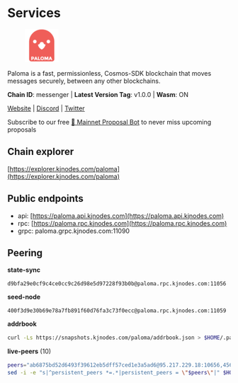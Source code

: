 # Services

<figure><img src="https://raw.githubusercontent.com/kj89/cosmos-images/main/logos/paloma.png" alt=""><figcaption></figcaption></figure>

Paloma is a fast, permissionless, Cosmos-SDK blockchain that  moves messages securely, between any other blockchains.

**Chain ID**: messenger | **Latest Version Tag**: v1.0.0 | **Wasm**: ON

[Website](https://www.palomachain.com) | [Discord](https://discord.gg/tKVFpfdSw4) | [Twitter](https://twitter.com/paloma_chain)



Subscribe to our free [🤖 Mainnet Proposal Bot](https://t.me/kjnodes_proposal_bot) to never miss upcoming proposals


## Chain explorer
[https://explorer.kjnodes.com/paloma](https://explorer.kjnodes.com/paloma)

## Public endpoints

* api: [https://paloma.api.kjnodes.com](https://paloma.api.kjnodes.com)
* rpc: [https://paloma.rpc.kjnodes.com](https://paloma.rpc.kjnodes.com)
* grpc: paloma.grpc.kjnodes.com:11090

## Peering

**state-sync**

```text
d9bfa29e0cf9c4ce0cc9c26d98e5d97228f93b0b@paloma.rpc.kjnodes.com:11056
```

**seed-node**

```text
400f3d9e30b69e78a7fb891f60d76fa3c73f0ecc@paloma.rpc.kjnodes.com:11059
```

**addrbook**
```bash
curl -Ls https://snapshots.kjnodes.com/paloma/addrbook.json > $HOME/.paloma/config/addrbook.json
```

**live-peers** (10)
```bash
peers="ab6875bd52d6493f39612eb5dff57ced1e3a5ad6@95.217.229.18:10656,4569193b58dfc6d9ca9acd4e2bcabf596e5b6b3c@65.21.7.251:10656,e833844c00b8ce60ce6826f170becfa18e6172c2@46.4.27.59:26656,9581fadb9a32f2af89d575bb0f2661b9bb216d41@46.4.23.108:26656,d9bfa29e0cf9c4ce0cc9c26d98e5d97228f93b0b@65.109.88.38:11056,dfa0d66a3713bf6b49bc509a2a4fc75bee042a30@23.88.77.188:20009,2c6772b11c1f9eff2a923eb2bf808543cdd501c5@79.143.179.196:26656,0bcc8119877ba0c701cd230e35c5477da2657bef@5.78.102.204:26656,8ed8cddfac504d986a2c6545def0e57b2c6aa5db@65.109.106.172:38656,53f37ac93aec70dea3abc40108f42a00877b4665@64.227.142.91:26656"
sed -i -e "s|^persistent_peers *=.*|persistent_peers = \"$peers\"|" $HOME/.paloma/config/config.toml
```
